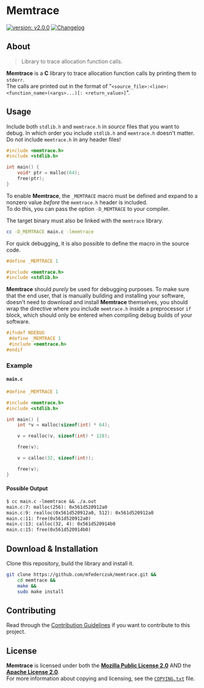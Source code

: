 <!--
  Copyright (c) 2021 Michael Federczuk
  SPDX-License-Identifier: CC-BY-SA-4.0
-->

# Memtrace #

[version_shield]: https://img.shields.io/badge/version-v2.0.0-informational.svg
[release_page]: https://github.com/mfederczuk/memtrace/releases/tag/v2.0.0 "Release v2.0.0"
[![version: v2.0.0][version_shield]][release_page]
[![Changelog](https://img.shields.io/badge/-Changelog-informational.svg)](CHANGELOG.md "Changelog")

## About ##

> Library to trace allocation function calls.

**Memtrace** is a **C** library to trace allocation function calls by printing them to `stderr`.  
The calls are printed out in the format of "`<source_file>:<line>: <function_name>(<args>...)[: <return_value>]`".

## Usage ##

Include both `stdlib.h` and `memtrace.h` in *source* files that you want to debug.
In which order you include `stdlib.h` and `memtrace.h` doesn't matter.  
Do *not* include `memtrace.h` in any header files!

```c
#include <memtrace.h>
#include <stdlib.h>

int main() {
	void* ptr = malloc(64);
	free(ptr);
}
```

To enable **Memtrace**, the `_MEMTRACE` macro must be defined and expand to a nonzero value *before* the `memtrace.h`
header is included.  
To do this, you can pass the option `-D_MEMTRACE` to your compiler.

The target binary must also be linked with the `memtrace` library.

```sh
cc -D_MEMTRACE main.c -lmemtrace
```

For quick debugging, it is also possible to define the macro in the source code.

```c
#define _MEMTRACE 1

#include <memtrace.h>
#include <stdlib.h>
```

**Memtrace** should *purely* be used for debugging purposes.
To make sure that the end user, that is manually building and installing your software, doesn't need to download and
install **Memtrace** themselves, you should wrap the directive where you include `memtrace.h` inside a preprocessor `if`
block, which should only be entered when compiling debug builds of your software.

```c
#ifndef NDEBUG
 #define _MEMTRACE 1
 #include <memtrace.h>
#endif
```

### Example ###

#### `main.c` ####

```c
#define _MEMTRACE 1

#include <memtrace.h>
#include <stdlib.h>

int main() {
	int *v = malloc(sizeof(int) * 64);

	v = realloc(v, sizeof(int) * 128);

	free(v);

	v = calloc(32, sizeof(int));

	free(v);
}
```

#### Possible Output ####

```txt
$ cc main.c -lmemtrace && ./a.out
main.c:7: malloc(256): 0x561d520912a0
main.c:9: realloc(0x561d520912a0, 512): 0x561d520912a0
main.c:11: free(0x561d520912a0)
main.c:13: calloc(32, 4): 0x561d520914b0
main.c:15: free(0x561d520914b0)
```

## Download & Installation ##

Clone this repository, build the library and install it.

```sh
git clone https://github.com/mfederczuk/memtrace.git &&
	cd memtrace &&
	make &&
	sudo make install
```

## Contributing ##

Read through the [Contribution Guidelines](CONTRIBUTING.md) if you want to contribute to this project.

## License ##

**Memtrace** is licensed under both the [**Mozilla Public License 2.0**](LICENSES/MPL-2.0.txt) AND the
[**Apache License 2.0**](LICENSES/Apache-2.0.txt).  
For more information about copying and licensing, see the [`COPYING.txt`](COPYING.txt) file.

